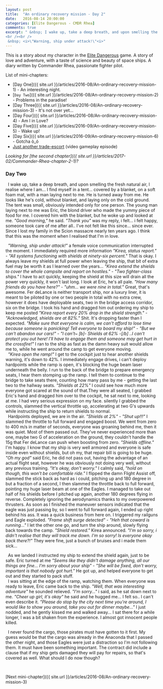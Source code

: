 ```yaml
---
layout: post
title:  "An ordinary recovery mission - Day 2"
date:   2016-08-14 20:00:00
categories: [Elite Dangerous - CMDR Rhea]
comments: true
excerpt: " &nbsp; I wake up, take a deep breath, and upon smelling the fresh natural air, I realise where I am... I find myself in a tent... covered by a blanket, on a soft foam mat, with a man laying next to me. He is turned away from me. He looks like he's cold, without blanket, and laying only on the cold ground. The tent was small, obviously intended only for one person. The young man laying next to me was Eric, the blond driver who made the yummy piece of food for me. I covered him with the blanket, but he woke up and looked at me. <i>\"Good morning,\"</i> he said. <i>\"Thank you\"</i> was my reply, i felt... i felt happy, someone took care of me after all.. I've not felt like this since... since ever. Since I lost my family in the Scion massacre nearly ten years ago. I think that this was the moment when I realised that I'm in love.
<br /><br />
 &nbsp; <i>\"Warning, ship under attack!\"<i>"
---
```

This is a story about my character in the [Elite Dangerous](https://www.youtube.com/watch?v=yEjNmKpVAgc) game.
A story of love and adventure, with a taste of science and beauty of space ships. A diary written by Commander Rhea, passionate fighter pilot.

List of mini-chapters:
* [Day One]({{ site.url }}/articles/2016-08/An-ordinary-recovery-mission-1) - An interesting night.
* [`Day Two`]({{ site.url }}/articles/2016-08/An-ordinary-recovery-mission-2) - Problems in the paradise!
* [Day Three]({{ site.url }}/articles/2016-08/An-ordinary-recovery-mission-3) - It's not over yet...
* [Day Four]({{ site.url }}/articles/2016-08/An-ordinary-recovery-mission-4) - Am I in Love?
* [Day Five]({{ site.url }}/articles/2016-09/An-ordinary-recovery-mission-5) - Wake up!
* [Day Six]({{ site.url }}/articles/2016-09/An-ordinary-recovery-mission-6) - Gotcha ò\_ó
* [Just another trade-escort](https://www.youtube.com/watch?v=O3zY_zafRLQ) (video gameplay episode)

_Looking for [the second chapter]({{ site.url }}/articles/2017-02/Commander-Rhea-chapter-2-1)?_

### Day Two

 &nbsp; I wake up, take a deep breath, and upon smelling the fresh natural air, I realise where I am... I find myself in a tent... covered by a blanket, on a soft foam mat, with a man laying next to me. He is turned away from me. He looks like he's cold, without blanket, and laying only on the cold ground. The tent was small, obviously intended only for one person. The young man laying next to me was Eric, the blond driver who made the yummy piece of food for me. I covered him with the blanket, but he woke up and looked at me. _"Good morning,"_ he said. _"Thank you"_ was my reply, i felt... i felt happy, someone took care of me after all.. I've not felt like this since... since ever. Since I lost my family in the Scion massacre nearly ten years ago. I think that this was the moment when I realised that I'm in love.

 &nbsp; _"Warning, ship under attack!"_ a female voice communication interrupted the moment. I immediately required more information _"Kirea, status report."_ - _"All systems functioning with shields at ninety-six percent."_ That is okay. I always leave my shields at full power when leaving the ship, that bit of extra fuel may be worth it as I learned over the years... _"Kirea extend the shields to cover the whole campsite and report on hostiles."_ - _"Two fighter-class ships."_ I have to act quickly, keeping the shield at this size will drain all the power very quickly, it won't last long. I look at Eric, he's all pale. _"How many friends do you have here?"_ - _"uhm... we were nine in total."_ Great, that's awesome. Fer deLance is neither transport ship, nor a luxury liner, it is meant to be piloted by one or two people in total with no extra crew, however it does have deployable seats, two in the bridge access corridor, six on the bridge. I took his hand and dragged him out ordering my ship to keep me posted _"Kirea report every 20% drop in the shield strength."_ - _"Acknowledged, shields are at 82%."_ Shit. It's dropping faster than I expected. _"Make sure that everyone is calm, we can't afford to lose time because someone is panicking! Tell everyone to board my ship!"_ - _"But we can't abandon our cars!"_ - _"I can't~ [b]- Shields at 62% -[/b] ..I can't protect you out here! I'll have to engage them and someone may get hurt in the crossfire!"_ I ran to the ship as fast as the damn heavy suit would allow me to, while he went around the camp to get everyone moving.
<br /> &nbsp; _"Kirea open the ramp!"_ I get to the cockpit just to hear another shields warning, it's down to 42%. I immediately engage drives, i can't deploy hardpoints while the ramp is open, it's blocking the huge beam laser underneath the belly. I run to the back of the bridge to prepare emergency seats, I hear them stomping up the ramp. I tell them to continue to the bridge to take seats there, counting how many pass by me - getting the last two to the hallway seats. _"Shields at 22%"_ I could see how much more everyone got scared at the sound of that.They were all seated, I grabbed Eric's hand and dragged him over to the cockpit, he sat next to me, looking at me. I had very serious expression on my face. silently I grabbed the controls, slammed the vertical throttle up, accelerating at two G's upwards while instructing the ship to return shields to normal.
<br /> &nbsp; Hardpoints deployed, we are in the air. _"Shields at 2%"_ - _"Shut up!!!"_ I slammed the throttle to full forward and engaged boost. We went from zero to 400 m/s in matter of seconds, everyone was groaning behind me, then it was quiet. Most of them passed out. They've never experienced more than one, maybe two G of acceleration on the ground, they couldn't handle the 15g that Fer deLance can push when boosting from zero. _"Shields offline."_ I'm happy. I know that my ship is very well armored and everyone is safe inside even without shields, but oh my, that repair bill is going to be huge. _"Oh my god"_ said Eric, he did not pass out, having the advantage of an actual flight seat, however he was obviously not doing very well, without any previous training. _"It's okay, don't worry."_ I calmly said, _"hold on though, this won't be comfortable ride."_ I flipped the damn Flight Assist off, slammed the stick back as hard as i could, pitching up and 180 degree in but a fraction of a second, I then slammed the throttle back to full forward, pointing my huge laser beam at one of the Eagles. I managed to take out half of his shields before I pitched up again, another 180 degrees flying in reverse. Completely ignoring the aerodynamics thanks to my overpowered thrusters. As soon as I finished the maneuver sensors indicated that the eagle was just passing by, so I went to full forward again, I ended up right behind his ass. It was a quick business from here on. I triggered my railguns and Eagle exploded. _"Frame shift surge detected"_ - _"Heh that coward is running..."_ I let the other one go, and turn the ship around, slowly flying back towards the camp. _"Shield restored."_ Kirea announced. _"I'm so sorry, i didn't realise that they will track me down. I'm so sorry! Is everyone okay back there?!"_ They were fine, just a bunch of bruises and i made them sick...

 &nbsp; As we landed I instructed my ship to extend the shield again, just to be safe. Eric turned at me _"Seems like they didn't damage anything, all our things are fine... I'm sorry about your ship"_ - _"She will be fixed, don't worry, important is that nobody got hurt."_ He got up, and helped everyone to get out and they started to pack stuff.
<br /> &nbsp; I was sitting at the edge of the ramp, watching them. When everyone was ready to leave, Eric came back to the ship. _"Well, that was interesting adventure"_ he sounded relieved. _"I'm sorry..."_ i said, as he sat down next to me. _"Cheer up girl, it's okay"_ he said and he hugged me... I felt so.. I can't even describe it. _"Please do stop by the city next time you're around, I would like to show you around, take you out for dinner maybe..."_ I just nodded, and he gently kissed me and walked away... I sat there for a while longer, I was a bit shaken from the experience. I almost got innocent people killed.

 &nbsp; I never found the cargo, those pirates must have gotten to it first. My guess would be that the cargo was already in the Anaconda that I passed the other night, and those Eagles were just a distraction so I'm not following them. It must have been something important. The contract did include a clause that if my ship gets damaged they will pay for repairs, so that's covered as well. What should I do now though?

&nbsp;

[Next mini-chapter]({{ site.url }}/articles/2016-08/An-ordinary-recovery-mission-3)
